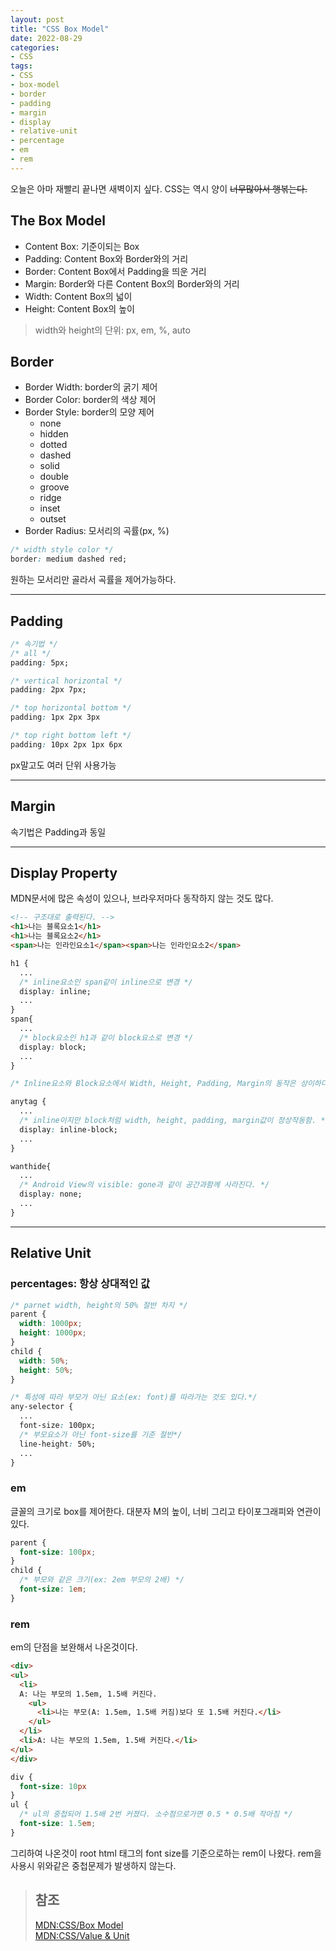 ```yaml
---
layout: post
title: "CSS Box Model"
date: 2022-08-29
categories:
- CSS
tags:
- CSS
- box-model
- border
- padding
- margin
- display
- relative-unit
- percentage
- em
- rem
---
```


오늘은 아마 재빨리 끝나면 새벽이지 싶다. CSS는 역시 양이 ~~너무많아서 행볶는다.~~

## The Box Model
- Content Box: 기준이되는 Box
- Padding: Content Box와 Border와의 거리
- Border: Content Box에서 Padding을 띄운 거리
- Margin: Border와 다른 Content Box의 Border와의 거리
- Width: Content Box의 넓이
- Height: Content Box의 높이
> width와 height의 단위: px, em, %, auto

## Border
- Border Width: border의 굵기 제어
- Border Color: border의 색상 제어
- Border Style: border의 모양 제어
  - none
  - hidden
  - dotted
  - dashed
  - solid
  - double
  - groove
  - ridge
  - inset
  - outset
- Border Radius: 모서리의 곡률(px, %)
```css
/* width style color */
border: medium dashed red;
```
원하는 모서리만 골라서 곡률을 제어가능하다.

---
## Padding

```css
/* 속기법 */
/* all */
padding: 5px;

/* vertical horizontal */
padding: 2px 7px;

/* top horizontal bottom */
padding: 1px 2px 3px

/* top right bottom left */
padding: 10px 2px 1px 6px
```
px말고도 여러 단위 사용가능

---

## Margin
속기법은 Padding과 동일

---

## Display Property
MDN문서에 많은 속성이 있으나, 브라우저마다 동작하지 않는 것도 많다.
```html
<!-- 구조대로 출력된다. -->
<h1>나는 블록요소1</h1>
<h1>나는 블록요소2</h1>
<span>나는 인라인요소1</span><span>나는 인라인요소2</span>
```
```css
h1 {
  ...
  /* inline요소인 span같이 inline으로 변경 */
  display: inline;
  ...
}
span{
  ...
  /* block요소인 h1과 같이 block요소로 변경 */
  display: block;
  ...
}

/* Inline요소와 Block요소에서 Width, Height, Padding, Margin의 동작은 상이하다.(특히 inline) */

anytag {
  ...
  /* inline이지만 block처럼 width, height, padding, margin값이 정상작동함. */
  display: inline-block;
  ...
}

wanthide{
  ...
  /* Android View의 visible: gone과 같이 공간과함께 사라진다. */
  display: none;
  ...
}
```

---

## Relative Unit

### percentages: 항상 상대적인 값
```css
/* parnet width, height의 50% 절반 차지 */
parent {
  width: 1000px;
  height: 1000px;
}
child {
  width: 50%;
  height: 50%;
}

/* 특성에 따라 부모가 아닌 요소(ex: font)를 따라가는 것도 있다.*/
any-selector {
  ...
  font-size: 100px;
  /* 부모요소가 아닌 font-size를 기준 절반*/
  line-height: 50%;
  ...
}
```

### em
글꼴의 크기로 box를 제어한다. 대분자 M의 높이, 너비 그리고 타이포그래피와 연관이 있다.
```css
parent {
  font-size: 100px;
}
child {
  /* 부모와 같은 크기(ex: 2em 부모의 2배) */
  font-size: 1em;
}
```

### rem
em의 단점을 보완해서 나온것이다.
```html
<div>
<ul>
  <li>
  A: 나는 부모의 1.5em, 1.5배 커진다.
    <ul>
      <li>나는 부모(A: 1.5em, 1.5배 커짐)보다 또 1.5배 커진다.</li>
    </ul>
  </li>
  <li>A: 나는 부모의 1.5em, 1.5배 커진다.</li>
</ul>
</div>
```
```css
div {
  font-size: 10px
}
ul {
  /* ul의 중첩되어 1.5배 2번 커졌다. 소수점으로가면 0.5 * 0.5배 작아짐 */
  font-size: 1.5em;
}
```
그리하여 나온것이 root html 태그의 font size를 기준으로하는 rem이 나왔다. rem을 사용시 위와같은 중첩문제가 발생하지 않는다. 
> ## 참조
> [MDN:CSS/Box Model](https://developer.mozilla.org/ko/docs/Learn/CSS/Building_blocks/The_box_model)   
> [MDN:CSS/Value & Unit](https://developer.mozilla.org/ko/docs/Web/CSS/CSS_Values_and_Units)